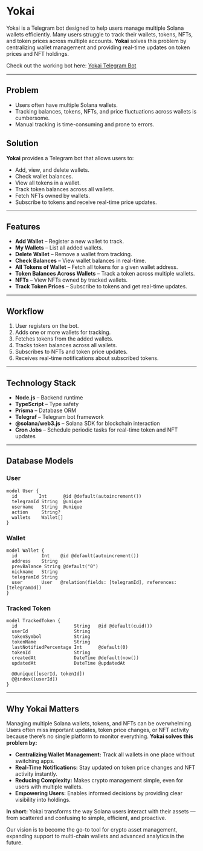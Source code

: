 # Yokai

Yokai is a Telegram bot designed to help users manage multiple Solana wallets efficiently. Many users struggle to track their wallets, tokens, NFTs, and token prices across multiple accounts. **Yokai** solves this problem by centralizing wallet management and providing real-time updates on token prices and NFT holdings.

Check out the working bot here: [Yokai Telegram Bot](http://t.me/yokaiwallet_bot)

---

## Problem

- Users often have multiple Solana wallets.
- Tracking balances, tokens, NFTs, and price fluctuations across wallets is cumbersome.
- Manual tracking is time-consuming and prone to errors.

## Solution

**Yokai** provides a Telegram bot that allows users to:

- Add, view, and delete wallets.
- Check wallet balances.
- View all tokens in a wallet.
- Track token balances across all wallets.
- Fetch NFTs owned by wallets.
- Subscribe to tokens and receive real-time price updates.

---

## Features

- **Add Wallet** – Register a new wallet to track.
- **My Wallets** – List all added wallets.
- **Delete Wallet** – Remove a wallet from tracking.
- **Check Balances** – View wallet balances in real-time.
- **All Tokens of Wallet** – Fetch all tokens for a given wallet address.
- **Token Balances Across Wallets** – Track a token across multiple wallets.
- **NFTs** – View NFTs owned by tracked wallets.
- **Track Token Prices** – Subscribe to tokens and get real-time updates.

---

## Workflow

1. User registers on the bot.
2. Adds one or more wallets for tracking.
3. Fetches tokens from the added wallets.
4. Tracks token balances across all wallets.
5. Subscribes to NFTs and token price updates.
6. Receives real-time notifications about subscribed tokens.

---

## Technology Stack

- **Node.js** – Backend runtime  
- **TypeScript** – Type safety  
- **Prisma** – Database ORM  
- **Telegraf** – Telegram bot framework  
- **@solana/web3.js** – Solana SDK for blockchain interaction  
- **Cron Jobs** – Schedule periodic tasks for real-time token and NFT updates  

---

## Database Models

### User
```
model User {
  id        Int      @id @default(autoincrement())
  telegramId String  @unique
  username   String  @unique
  action     String?
  wallets    Wallet[]
}
```

### Wallet
```
model Wallet {
  id         Int    @id @default(autoincrement())
  address    String
  prevBalance String @default("0")
  nickname   String
  telegramId String
  user       User   @relation(fields: [telegramId], references: [telegramId])
}
```

### Tracked Token

```
model TrackedToken {
  id                     String   @id @default(cuid())
  userId                 String
  tokenSymbol            String
  tokenName              String
  lastNotifiedPercentage Int      @default(0)
  tokenId                String
  createdAt              DateTime @default(now())
  updatedAt              DateTime @updatedAt

  @@unique([userId, tokenId])
  @@index([userId])
}
```
---

## Why Yokai Matters

Managing multiple Solana wallets, tokens, and NFTs can be overwhelming. Users often miss important updates, token price changes, or NFT activity because there’s no single platform to monitor everything. **Yokai solves this problem by:**  

- **Centralizing Wallet Management:** Track all wallets in one place without switching apps.  
- **Real-Time Notifications:** Stay updated on token price changes and NFT activity instantly.  
- **Reducing Complexity:** Makes crypto management simple, even for users with multiple wallets.  
- **Empowering Users:** Enables informed decisions by providing clear visibility into holdings.  

**In short:** Yokai transforms the way Solana users interact with their assets — from scattered and confusing to simple, efficient, and proactive.  

Our vision is to become the go-to tool for crypto asset management, expanding support to multi-chain wallets and advanced analytics in the future.

